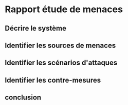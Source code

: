 # Rapport étude de menaces

## Décrire le système 

## Identifier les sources de menaces

## Identifier les scénarios d'attaques

## Identifier les contre-mesures

## conclusion




